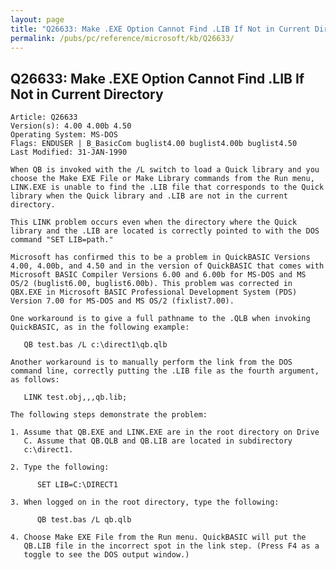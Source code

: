 ```yaml
---
layout: page
title: "Q26633: Make .EXE Option Cannot Find .LIB If Not in Current Directory"
permalink: /pubs/pc/reference/microsoft/kb/Q26633/
---
```


## Q26633: Make .EXE Option Cannot Find .LIB If Not in Current Directory

	Article: Q26633
	Version(s): 4.00 4.00b 4.50
	Operating System: MS-DOS
	Flags: ENDUSER | B_BasicCom buglist4.00 buglist4.00b buglist4.50
	Last Modified: 31-JAN-1990
	
	When QB is invoked with the /L switch to load a Quick library and you
	choose the Make EXE File or Make Library commands from the Run menu,
	LINK.EXE is unable to find the .LIB file that corresponds to the Quick
	library when the Quick library and .LIB are not in the current
	directory.
	
	This LINK problem occurs even when the directory where the Quick
	library and the .LIB are located is correctly pointed to with the DOS
	command "SET LIB=path."
	
	Microsoft has confirmed this to be a problem in QuickBASIC Versions
	4.00, 4.00b, and 4.50 and in the version of QuickBASIC that comes with
	Microsoft BASIC Compiler Versions 6.00 and 6.00b for MS-DOS and MS
	OS/2 (buglist6.00, buglist6.00b). This problem was corrected in
	QBX.EXE in Microsoft BASIC Professional Development System (PDS)
	Version 7.00 for MS-DOS and MS OS/2 (fixlist7.00).
	
	One workaround is to give a full pathname to the .QLB when invoking
	QuickBASIC, as in the following example:
	
	   QB test.bas /L c:\direct1\qb.qlb
	
	Another workaround is to manually perform the link from the DOS
	command line, correctly putting the .LIB file as the fourth argument,
	as follows:
	
	   LINK test.obj,,,qb.lib;
	
	The following steps demonstrate the problem:
	
	1. Assume that QB.EXE and LINK.EXE are in the root directory on Drive
	   C. Assume that QB.QLB and QB.LIB are located in subdirectory
	   c:\direct1.
	
	2. Type the following:
	
	      SET LIB=C:\DIRECT1
	
	3. When logged on in the root directory, type the following:
	
	      QB test.bas /L qb.qlb
	
	4. Choose Make EXE File from the Run menu. QuickBASIC will put the
	   QB.LIB file in the incorrect spot in the link step. (Press F4 as a
	   toggle to see the DOS output window.)
